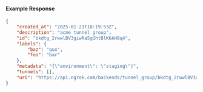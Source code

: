 <!-- Code generated for API Clients. DO NOT EDIT. -->

#### Example Response

```json
{
	"created_at": "2025-01-21T18:19:53Z",
	"description": "acme tunnel group",
	"id": "bkdtg_2rwwlBV3giwRa5gGhtBlK6AH8q4",
	"labels": {
		"baz": "qux",
		"foo": "bar"
	},
	"metadata": "{\"environment\": \"staging\"}",
	"tunnels": [],
	"uri": "https://api.ngrok.com/backends/tunnel_group/bkdtg_2rwwlBV3giwRa5gGhtBlK6AH8q4"
}
```
